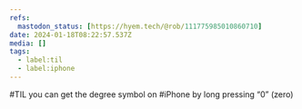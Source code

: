 ```yaml
---
refs:
  mastodon_status: [https://hyem.tech/@rob/111775985010860710]
date: 2024-01-18T08:22:57.537Z
media: []
tags:
  - label:til
  - label:iphone
---
```


#TIL you can get the degree symbol on #iPhone by long pressing “0” (zero)
